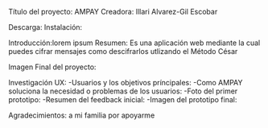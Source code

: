Título del proyecto: AMPAY
Creadora: Illari Alvarez-Gil Escobar

Descarga:
Instalación:

Introducción:lorem ipsum
Resumen: Es una aplicación web mediante la cual puedes cifrar mensajes como descifrarlos utlizando el Método César

Imagen Final del proyecto:

Investigación UX:
-Usuarios y los objetivos príncipales:
-Como AMPAY soluciona la necesidad o problemas de los usuarios:
-Foto del primer prototipo:
-Resumen del feedback inicial:
-Imagen del prototipo final:

Agradecimientos: a mi familia por apoyarme
